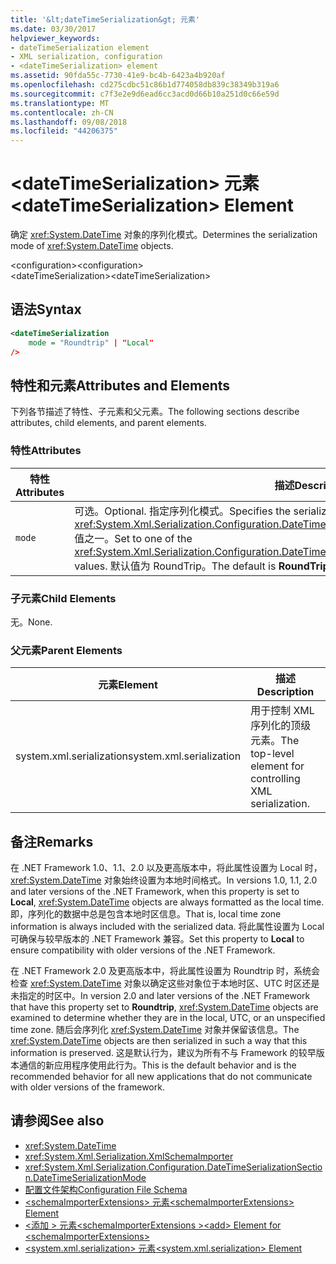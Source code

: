 ```yaml
---
title: '&lt;dateTimeSerialization&gt; 元素'
ms.date: 03/30/2017
helpviewer_keywords:
- dateTimeSerialization element
- XML serialization, configuration
- <dateTimeSerialization> element
ms.assetid: 90fda55c-7730-41e9-bc4b-6423a4b920af
ms.openlocfilehash: cd275cdbc51c86b1d774058db839c38349b319a6
ms.sourcegitcommit: c7f3e2e9d6ead6cc3acd0d66b10a251d0c66e59d
ms.translationtype: MT
ms.contentlocale: zh-CN
ms.lasthandoff: 09/08/2018
ms.locfileid: "44206375"
---
```

# <a name="ltdatetimeserializationgt-element"></a><span data-ttu-id="f7b98-102">&lt;dateTimeSerialization&gt; 元素</span><span class="sxs-lookup"><span data-stu-id="f7b98-102">&lt;dateTimeSerialization&gt; Element</span></span>
<span data-ttu-id="f7b98-103">确定 <xref:System.DateTime> 对象的序列化模式。</span><span class="sxs-lookup"><span data-stu-id="f7b98-103">Determines the serialization mode of <xref:System.DateTime> objects.</span></span>  
  
 <span data-ttu-id="f7b98-104">\<configuration></span><span class="sxs-lookup"><span data-stu-id="f7b98-104">\<configuration></span></span>  
<span data-ttu-id="f7b98-105">\<dateTimeSerialization></span><span class="sxs-lookup"><span data-stu-id="f7b98-105">\<dateTimeSerialization></span></span>  
  
## <a name="syntax"></a><span data-ttu-id="f7b98-106">语法</span><span class="sxs-lookup"><span data-stu-id="f7b98-106">Syntax</span></span>  
  
```xml  
<dateTimeSerialization  
    mode = "Roundtrip" | "Local"  
/>  
```  
  
## <a name="attributes-and-elements"></a><span data-ttu-id="f7b98-107">特性和元素</span><span class="sxs-lookup"><span data-stu-id="f7b98-107">Attributes and Elements</span></span>  
 <span data-ttu-id="f7b98-108">下列各节描述了特性、子元素和父元素。</span><span class="sxs-lookup"><span data-stu-id="f7b98-108">The following sections describe attributes, child elements, and parent elements.</span></span>  
  
### <a name="attributes"></a><span data-ttu-id="f7b98-109">特性</span><span class="sxs-lookup"><span data-stu-id="f7b98-109">Attributes</span></span>  
  
|<span data-ttu-id="f7b98-110">特性</span><span class="sxs-lookup"><span data-stu-id="f7b98-110">Attributes</span></span>|<span data-ttu-id="f7b98-111">描述</span><span class="sxs-lookup"><span data-stu-id="f7b98-111">Description</span></span>|  
|----------------|-----------------|  
|`mode`|<span data-ttu-id="f7b98-112">可选。</span><span class="sxs-lookup"><span data-stu-id="f7b98-112">Optional.</span></span> <span data-ttu-id="f7b98-113">指定序列化模式。</span><span class="sxs-lookup"><span data-stu-id="f7b98-113">Specifies the serialization mode.</span></span> <span data-ttu-id="f7b98-114">设置为 <xref:System.Xml.Serialization.Configuration.DateTimeSerializationSection.DateTimeSerializationMode> 值之一。</span><span class="sxs-lookup"><span data-stu-id="f7b98-114">Set to one of the <xref:System.Xml.Serialization.Configuration.DateTimeSerializationSection.DateTimeSerializationMode> values.</span></span> <span data-ttu-id="f7b98-115">默认值为 RoundTrip。</span><span class="sxs-lookup"><span data-stu-id="f7b98-115">The default is **RoundTrip**.</span></span>|  
  
### <a name="child-elements"></a><span data-ttu-id="f7b98-116">子元素</span><span class="sxs-lookup"><span data-stu-id="f7b98-116">Child Elements</span></span>  
 <span data-ttu-id="f7b98-117">无。</span><span class="sxs-lookup"><span data-stu-id="f7b98-117">None.</span></span>  
  
### <a name="parent-elements"></a><span data-ttu-id="f7b98-118">父元素</span><span class="sxs-lookup"><span data-stu-id="f7b98-118">Parent Elements</span></span>  
  
|<span data-ttu-id="f7b98-119">元素</span><span class="sxs-lookup"><span data-stu-id="f7b98-119">Element</span></span>|<span data-ttu-id="f7b98-120">描述</span><span class="sxs-lookup"><span data-stu-id="f7b98-120">Description</span></span>|  
|-------------|-----------------|  
|<span data-ttu-id="f7b98-121">system.xml.serialization</span><span class="sxs-lookup"><span data-stu-id="f7b98-121">system.xml.serialization</span></span>|<span data-ttu-id="f7b98-122">用于控制 XML 序列化的顶级元素。</span><span class="sxs-lookup"><span data-stu-id="f7b98-122">The top-level element for controlling XML serialization.</span></span>|  
  
## <a name="remarks"></a><span data-ttu-id="f7b98-123">备注</span><span class="sxs-lookup"><span data-stu-id="f7b98-123">Remarks</span></span>  
 <span data-ttu-id="f7b98-124">在 .NET Framework 1.0、1.1、2.0 以及更高版本中，将此属性设置为 Local 时，<xref:System.DateTime> 对象始终设置为本地时间格式。</span><span class="sxs-lookup"><span data-stu-id="f7b98-124">In versions 1.0, 1.1, 2.0 and later versions of the .NET Framework, when this property is set to **Local**, <xref:System.DateTime> objects are always formatted as the local time.</span></span> <span data-ttu-id="f7b98-125">即，序列化的数据中总是包含本地时区信息。</span><span class="sxs-lookup"><span data-stu-id="f7b98-125">That is, local time zone information is always included with the serialized data.</span></span> <span data-ttu-id="f7b98-126">将此属性设置为 Local 可确保与较早版本的 .NET Framework 兼容。</span><span class="sxs-lookup"><span data-stu-id="f7b98-126">Set this property to **Local** to ensure compatibility with older versions of the .NET Framework.</span></span>  
  
 <span data-ttu-id="f7b98-127">在 .NET Framework 2.0 及更高版本中，将此属性设置为 Roundtrip 时，系统会检查 <xref:System.DateTime> 对象以确定这些对象位于本地时区、UTC 时区还是未指定的时区中。</span><span class="sxs-lookup"><span data-stu-id="f7b98-127">In version 2.0 and later versions of the .NET Framework that have this property set to **Roundtrip**, <xref:System.DateTime> objects are examined to determine whether they are in the local, UTC, or an unspecified time zone.</span></span> <span data-ttu-id="f7b98-128">随后会序列化 <xref:System.DateTime> 对象并保留该信息。</span><span class="sxs-lookup"><span data-stu-id="f7b98-128">The <xref:System.DateTime> objects are then serialized in such a way that this information is preserved.</span></span> <span data-ttu-id="f7b98-129">这是默认行为，建议为所有不与 Framework 的较早版本通信的新应用程序使用此行为。</span><span class="sxs-lookup"><span data-stu-id="f7b98-129">This is the default behavior and is the recommended behavior for all new applications that do not communicate with older versions of the framework.</span></span>  
  
## <a name="see-also"></a><span data-ttu-id="f7b98-130">请参阅</span><span class="sxs-lookup"><span data-stu-id="f7b98-130">See also</span></span>

- <xref:System.DateTime>  
- <xref:System.Xml.Serialization.XmlSchemaImporter>  
- <xref:System.Xml.Serialization.Configuration.DateTimeSerializationSection.DateTimeSerializationMode>  
- [<span data-ttu-id="f7b98-131">配置文件架构</span><span class="sxs-lookup"><span data-stu-id="f7b98-131">Configuration File Schema</span></span>](../../../docs/framework/configure-apps/file-schema/index.md)  
- [<span data-ttu-id="f7b98-132">\<schemaImporterExtensions> 元素</span><span class="sxs-lookup"><span data-stu-id="f7b98-132">\<schemaImporterExtensions> Element</span></span>](../../../docs/standard/serialization/schemaimporterextensions-element.md)  
- [<span data-ttu-id="f7b98-133">\<添加 > 元素\<schemaImporterExtensions ></span><span class="sxs-lookup"><span data-stu-id="f7b98-133">\<add> Element for \<schemaImporterExtensions></span></span>](../../../docs/standard/serialization/add-element-for-schemaimporterextensions.md)  
- [<span data-ttu-id="f7b98-134">\<system.xml.serialization> 元素</span><span class="sxs-lookup"><span data-stu-id="f7b98-134">\<system.xml.serialization> Element</span></span>](../../../docs/standard/serialization/system-xml-serialization-element.md)

